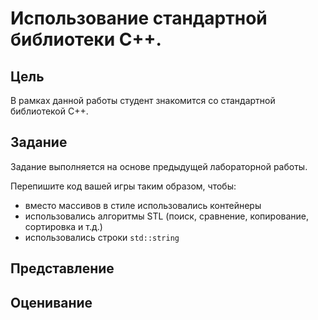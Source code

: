 # Использование стандартной библиотеки С++.

## Цель

В рамках данной работы студент знакомится со стандартной библиотекой С++.

## Задание

Задание выполняется на основе предыдущей лабораторной работы.

Перепишите код вашей игры таким образом, чтобы:

 - вместо массивов в стиле использовались контейнеры
 - использовались алгоритмы STL (поиск, сравнение, копирование, сортировка и т.д.)
 - использовались строки `std::string`

## Представление

## Оценивание
